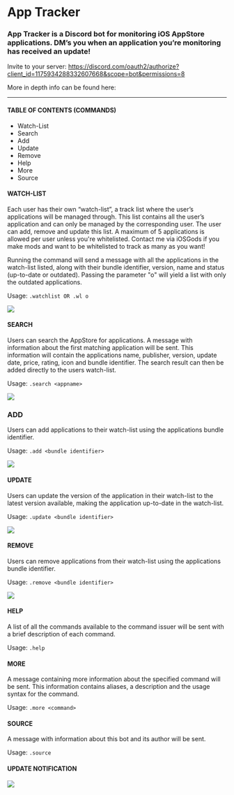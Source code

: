 # App Tracker

### App Tracker is a Discord bot for monitoring iOS AppStore applications. DM’s you when an application you’re monitoring has received an update!

Invite to your server: https://discord.com/oauth2/authorize?client_id=1175934288332607668&scope=bot&permissions=8

More in depth info can be found here: 

***

#### TABLE OF CONTENTS (COMMANDS)
* Watch-List
* Search
* Add
* Update
* Remove
* Help
* More
* Source


#### WATCH-LIST
Each user has their own “watch-list”, a track list where the user’s applications will be managed through. This list contains all the user’s application and can only be managed by the corresponding user. The user can add, remove and update this list. A maximum of 5 applications is allowed per user unless you're whitelisted. Contact me via iOSGods if you make mods and want to be whitelisted to track as many as you want!

Running the command will send a message with all the applications in the watch-list listed, along with their bundle identifier, version, name and status (up-to-date or outdated). Passing the parameter "o" will yield a list with only the outdated applications.

Usage: `.watchlist OR .wl o`

![](https://i.imgur.com/JTdwnIb.png)


#### SEARCH
Users can search the AppStore for applications. A message with information about the first matching application will be sent. This information will contain the applications name, publisher, version, update date, price, rating, icon and bundle identifier. The search result can then be added directly to the users watch-list.

Usage: `.search <appname>`

![](https://i.imgur.com/DdL7MFP.png)

### ADD
Users can add applications to their watch-list using the applications bundle identifier.

Usage: `.add <bundle identifier>`

![](https://i.imgur.com/vwB5LXE.png)

#### UPDATE
Users can update the version of the application in their watch-list to the latest version available, making the application up-to-date in the watch-list.

Usage: `.update <bundle identifier>`

![](https://i.imgur.com/q9F026M.png)


#### REMOVE
Users can remove applications from their watch-list using the applications bundle identifier.

Usage: `.remove <bundle identifier>`

![](https://i.imgur.com/OBObW1D.png)


#### HELP
A list of all the commands available to the command issuer will be sent with a brief description of each command.

Usage: `.help`


#### MORE
A message containing more information about the specified command will be sent. This information contains aliases, a description and the usage syntax for the command.

Usage: `.more <command>`


#### SOURCE
A message with information about this bot and its author will be sent.

Usage: `.source`


#### UPDATE NOTIFICATION

![](https://i.imgur.com/PzhnKVU.png)
